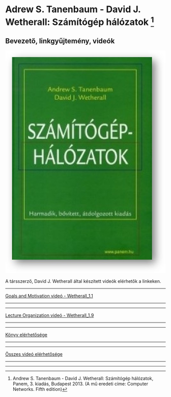 # Adrew S. Tanenbaum - David J. Wetherall: Számítógép hálózatok [^1]

## Bevezető, linkgyűjtemény, videók

![ComputerNetworksTanenbaum](images/Computer_Networks_Tanenbaum.jpg)

A társszerző, David J. Wetherall által készített videók elérhetők a linkeken.

----

[Goals and Motivation videó - Wetherall_1.1](https://mediaplayer.pearsoncmg.com/_ph_cc_ecs_set.title.1-1_Goals_and_Motivation__/ph/streaming/esm/tanenbaum5e_videonotes/1_1_goals_motivation_cn5e.m4v)

----

----

[Lecture Organization videó - Wetherall_1.9](https://mediaplayer.pearsoncmg.com/_ph_cc_ecs_set.title.1-9_Lecture_Outline__/ph/streaming/esm/tanenbaum5e_videonotes/1_9_lecture_outline_cn5e.m4v)

----

----

[Könyv elérhetősége](https://gyires.inf.unideb.hu/GyBITT/30/index.html)

----

----

[Összes videó elérhetősége](https://media.pearsoncmg.com/ph/streaming/esm/tanenbaum5e_videonotes/tanenbaum_videoNotes.html)

----
----
[^1]: Andrew S. Tanenbaum - David J. Wetherall: Számítógép hálózatok, Panem, 3. kiadás, Budapest 2013. (A mű eredeti címe: Computer Networks. Fifth edition)